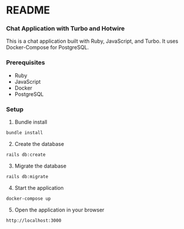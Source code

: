 # README

### Chat Application with Turbo and Hotwire

This is a chat application built with Ruby, JavaScript, and Turbo. 
It uses Docker-Compose for PostgreSQL.

### Prerequisites

- Ruby
- JavaScript
- Docker
- PostgreSQL

### Setup

1. Bundle install
```bash
bundle install
```

2. Create the database

```bash
rails db:create
```

3. Migrate the database

```bash
rails db:migrate
```

4. Start the application
```bash
docker-compose up
```

5. Open the application in your browser
```bash
http://localhost:3000
```

